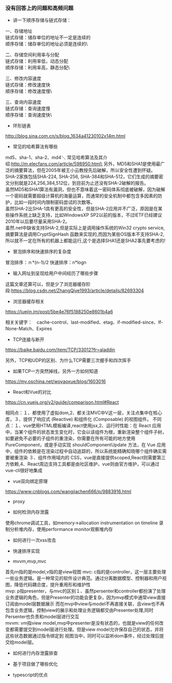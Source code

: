 ### 没有回答上的问题和高频问题

- 讲一下顺序存储与链式存储：

一、存储地址\
链式存储：储存单位的地址不一定是连续的\
顺序存储：储存单位的地址必须是连续的\

二、存储空间利用率与分配\
链式存储：利用率低，动态分配\
顺序存储：利用率高，静态分配\

三、修改内容速度\
链式存储：修改速度快\
顺序存储：修改速度慢\

三、查询内容速度\
链式存储：查询速度慢\
顺序存储：查询速度快\

- 环形链表

http://blog.sina.com.cn/s/blog_1634a41230102x14m.html

- 常见的哈希算法有哪些

md5、sha-1、sha-2、md4＼
常见哈希算法及其介绍:http://m.elecfans.com/article/598950.html\
另外，MD5和SHA1是使用最广泛的摘要算法，但在2005年被王小云教授先后破解，所以安全性遭到怀疑。\
SHA-2家族包括SHA-224, SHA-256, SHA-384和SHA-512，它们生成的摘要密文分别就是224,256,384,512位，到目前为止还没有SHA-2破解的报告。\
虽然MD5和SHA1算法有漏洞，但也不意味着这一密码体系彻底被破解，因为破解一个密码就需要超级计算机的海量运算，而通常的安全机制中都包含多因素的防护，比如一段时间内限制密码尝试的次数等。\
虽然SHA-2比SHA-1具有更高的安全性，但是SHA-2应用并不广泛，原因是在某些操作系统上缺乏支持，比如WindowsXP SP2以前的版本，不过IETF已经建议2010年以后要尽量采用SHA-2。\
虽然.net中缺省支持SHA-2,但是实际上是调用操作系统的Win32 crypto service,摘要算法是调用CryptSignHash 函数来实现的,而因为某些OS版本不支持SHA-2,所以就不一定在所有的机器上都能运行,这个是选择SHA1还是SHA2事先要考虑的!

- 冒泡排序和快速排序的复杂度

冒泡排序：ｎ*(n-1)/2
快速排序：n*logn

- 输入网址到呈现给用户中间经历了哪些步骤

这篇文章还算可以，但是少了浏览器缓存阶段:https://blog.csdn.net/ZhangQiye1993/article/details/82693304

- 浏览器缓存相关

https://juejin.im/post/5be4e76f5188250e8601b4a6

相关关键字：　cache-control、last-modified、etag、if-modified-since、If-None-Match、Expires

- TCP连接与断开

https://baike.baidu.com/item/TCP/33012?fr=aladdin

另外，TCP和UDP的区别、为什么TCP需要三次握手和四次挥手

- 如果TCP一方突然掉线，另外一方如何知道

https://my.oschina.net/woyaoxue/blog/1603016

- React和Vue的对比

https://cn.vuejs.org/v2/guide/comparison.html#React

相同点：１、都使用了虚拟dom,2、都关注MVC中V这一层，关注点集中在核心库，３、提供了响应式 (Reactive) 和组件化 (Composable) 的视图组件。
不同点：１、vue使用HTML模板编译,react使用jsx,2、运行时性能：在 React 应用中，当某个组件的状态发生变化时，它会以该组件为根，重新渲染整个组件子树，如要避免不必要的子组件的重渲染，你需要在所有可能的地方使用 PureComponent，或是手动实现 shouldComponentUpdate 方法，在 Vue 应用中，组件的依赖是在渲染过程中自动追踪的，所以系统能精确知晓哪个组件确实需要被重渲染
３、组件作用域内的 CSS，vue是直接提供scoped,React则需要第三方依赖,4、React周边支持工具都是由社区维护，vue则由官方维护，可以通过vue-cli很好地集成

- vue双向绑定原理

https://www.cnblogs.com/wangjiachen666/p/9883916.html

- proxy

- 如何检测内存泄露

使用chrome调试工具，如memory->allocation instrumentation on timeline 录制分析堆内存，使用performance monitor观察堆内存

- 如何进行一次xss攻击

- 快速排序实现

- mvvm,mvp,mvc

首先ｍ指的是model,v指的是view视图
mvc: c指的是controller，这一层主要处理一些业务逻辑。是一种常见的软件设计典范。通过分离数据模型、控制器和用户视图，降低代码耦合度，提升重用形和维护性\
mvp: p指presenter，与mvc的区别１、虽然persenter和controller都扮演了处理业务逻辑的角色，但是Presenter的功能会更复杂，因为mvp模式中通常view直接订阅由model层数据展示
而在mvp中view与model不再直接关联，且view也不再包含业务逻辑，控制view的展示和处理业务逻辑都交由Presenter处理,同时Persenter也负责和model层进行交互\
mvvm: vm指view model,mvp中presenter是没有状态的，也就是view的任何改变都需要提交到model层进行处理。但是view model允许保存自己的状态，并将这些状态数据通过指令绑定到
视图当中，同时可以监听dom事件，经过处理后提交给model层。

- 如何进行内存泄露排查

- 基于项目做了哪些优化

- typescript的优点

